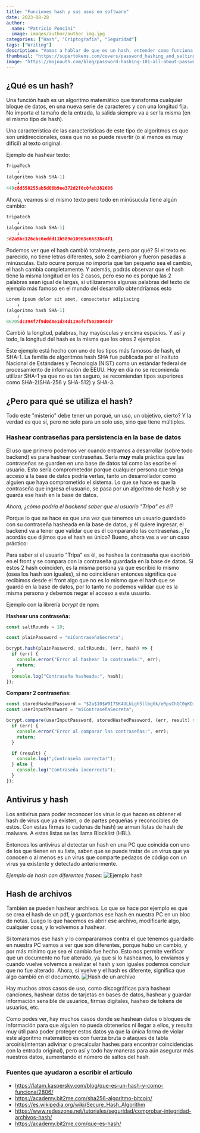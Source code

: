 ```yaml
---
title: "Funciones hash y sus usos en software"
date: 2023-08-28
author:
  name: "Patricio Poncini"
  image: images/author/author_img.jpg
categories: ["Hash", "Criptografía", "Seguridad"]
tags: ["Writing"]
description: "Vamos a hablar de que es un hash, entender como funciona, que tipos existen, como hashear una contraseña, y otros usos de las funciones hash en el mundo de la informática"
thumbnail: "https://supertokens.com/covers/password_hashing_and_salting.png"
image: "https://mojoauth.com/blog/password-hashing-101-all-about-password-hashing-and-how-it-works/password-hashing.png"
---
```


## ¿Qué es un hash?

Una función hash es un algoritmo matemático que transforma cualquier bloque de datos, en una nueva serie de caracteres y con una longitud fija. No importa el tamaño de la entrada, la salida siempre va a ser la misma (en el mismo tipo de hash).

Una característica de las características de este tipo de algoritmos es que son unidireccionales, osea que no se puede revertir (o al menos es muy difícil) al texto original.

Ejemplo de hashear texto:

```js
TripaTech
    ↓
(algoritmo hash SHA-1)
    ↓
449c8d850255ab5d06b9ee372d2f6c0feb382606
```

Ahora, veamos si el mismo texto pero todo en minúsucula tiene algún cambio:

```js
tripatech
    ↓
(algoritmo hash SHA-1)
    ↓
3d2a5bc126cbc6eddd11b589e10963c66338c4f1
```

Podemos ver que el hash cambió totalmente, pero por qué? Si el texto es parecido, no tiene letras diferentes, solo 2 cambiaron y fueron pasadas a minúsculas. Esto ocurre porque no importa que tan pequeño sea el cambio, el hash cambia completamente. Y además, podrás observar que el hash tiene la misma longitud en los 2 casos, pero eso no es porque las 2 palabras sean igual de largas, si utilizaramos algunas palabras del texto de ejemplo más famoso en el mundo del desarrollo obtendríamos esto

```js
Lorem ipsum dolor sit amet, consectetur adipiscing
    ↓
(algoritmo hash SHA-1)
    ↓
86205dc394f7f9d0d8e1d34d119efcf5028044d7
```

Cambió la longitud, palabras, hay mayúsculas y encima espacios. Y así y todo, la longitud del hash es la misma que los otros 2 ejemplos.

Este ejemplo está hecho con uno de los tipos más famosos de hash, el SHA-1. La familia de algoritmos hash SHA fue publicada por el Insituto Nacional de Estándares y Tecnología (NIST) como un estándar federal de procesamiento de información de EEUU. Hoy en día no se recomienda utilizar SHA-1 ya que no es tan seguro, se recomiendan tipos superiores como SHA-2(SHA-256 y SHA-512) y SHA-3.

## ¿Pero para qué se utiliza el hash?

Todo este "misterio" debe tener un porqué, un uso, un objetivo, cierto? Y la verdad es que sí, pero no solo para un solo uso, sino que tiene múltiples.

### Hashear contraseñas para persistencia en la base de datos

El uso que primero podemos ver cuando entramos a desarrollar (sobre todo backend) es para hashear contraseñas. Sería **muy** mala práctica que las contraseñas se guarden en una base de datos tal como las escribe el usuario. Esto sería comprometedor porque cualquier persona que tenga acceso a la base de datos podría verlas, tanto un desarrollador como alguien que haya comprometido el sistema. Lo que se hace es que la contraseña que ingresa el usuario, se pasa por un algoritmo de hash y se guarda ese hash en la base de datos.

_Ahora, ¿cómo podría el backend saber que el usuario "Tripa" es él?_

Porque lo que se hace es que una vez que tenemos un usuario guardado con su contraseña hasheada en la base de datos, y él quiere ingresar, el backend va a tener que validar que es él comparando las contraseñas. ¿Te acordás que dijimos que el hash es único? Bueno, ahora vas a ver un caso práctico:

Para saber si el usuario "Tripa" es él, se hashea la contraseña que escribió en el front y se compara con la contraseña guardada en la base de datos. Si estos 2 hash coinciden, es la misma persona ya que escribió lo mismo (osea los hash son iguales), si no coincidieran entonces significa que recibimos desde el front algo que no es lo mismo que el hash que se guardó en la base de datos, por lo tanto no podemos validar que es la misma persona y debemos negar el acceso a este usuario.

Ejemplo con la librería _bcrypt_ de npm:

**Hashear una contraseña:**

```js
const saltRounds = 10;

const plainPassword = "miContraseñaSecreta";

bcrypt.hash(plainPassword, saltRounds, (err, hash) => {
  if (err) {
    console.error("Error al hashear la contraseña:", err);
    return;
  }
  console.log("Contraseña hasheada:", hash);
});
```

**Comparar 2 contraseñas:**

```js
const storedHashedPassword = "$2a$10$W9I7SK4ULkLgh5llbgGk/eRpsChGC0gKDizWeDzz6F55ys.sErakm";
const userInputPassword = "miContraseñaSecreta";

bcrypt.compare(userInputPassword, storedHashedPassword, (err, result) => {
  if (err) {
    console.error("Error al comparar las contraseñas:", err);
    return;
  }

  if (result) {
    console.log("¡Contraseña correcta!");
  } else {
    console.log("Contraseña incorrecta");
  }
});
```

## Antivirus y hash
Los antivirus para poder reconocer los virus lo que hacen es obtener el hash de virus que ya existen, o de partes pequeñas y reconocibles de estos. Con estas firmas (o cadenas de hash) se arman listas de hash de malware. A estas listas se las llama Blocklist (HBL).

Entonces los antivirus al detectar un hash en una PC que coincida con uno de los que tienen en su lista, saben que se puede tratar de un virus que ya conocen o al menos es un virus que comparte pedazos de código con un virus ya existente y detectado anteriormente.

*Ejemplo de hash con diferentes frases:*
![Ejemplo hash](https://upload.wikimedia.org/wikipedia/commons/thumb/1/1c/Hash_function2-es.svg/1200px-Hash_function2-es.svg.png)

## Hash de archivos
También se pueden hashear archivos. Lo que se hace por ejemplo es que se crea el hash de un pdf, y guardamos ese hash en nuestra PC en un bloc de notas. Luego lo que hacemos es abrir ese archivo, modificarle algo, cualquier cosa, y lo volvemos a hashear.

Si tomaramos ese hash y lo compararamos contra el que tenemos guardado en nuestra PC vamos a ver que son diferentes, porque hubo un cambio, y por más mínimo que sea el cambio fue hecho. Esto nos permite verificar que un documento no fue alterado, ya que si lo hasheamos, lo enviamos y cuando vuelve volvemos a realizar el hash y son iguales podemos concluir que no fue alterado. Ahora, si vuelve y el hash es diferente, significa que algo cambió en el documento.
![Hash de un archivo](https://web.uanataca.com/uploads/images/1/v/o/ocp-unicidad-del-hash-diferente-documento-nuevo-hash.png)

Hay muchos otros casos de uso, como discográficas para hashear canciones, hashear datos de tarjetas en bases de datos, hashear y guardar información sensible de usuarios, firmas digitales, hasheo de tokens de usuarios, etc.

Como podes ver, hay muchos casos donde se hashean datos o bloques de información para que alguien no pueda obtenerlos ni llegar a ellos, y resulta muy útil para poder proteger estos datos ya que la única forma de violar este algoritmo matemático es con fuerza bruta o ataques de tabla arcoíris(intentan adivinar o precalcular hashes para encontrar coincidencias con la entrada original), pero así y todo hay maneras para aún asegurar más nuestros datos, aumentando el número de saltos del hash.


### Fuentes que ayudaron a escribir el artículo
- https://latam.kaspersky.com/blog/que-es-un-hash-y-como-funciona/2806/
- https://academy.bit2me.com/sha256-algoritmo-bitcoin/
- https://es.wikipedia.org/wiki/Secure_Hash_Algorithm
- https://www.redeszone.net/tutoriales/seguridad/comprobar-integridad-archivos-hash/
- https://academy.bit2me.com/que-es-hash/